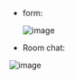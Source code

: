 - form:
  
  ![image](https://github.com/user-attachments/assets/32496a74-4130-4846-8ccf-e131e111a9b6)

- Room chat:

![image](https://github.com/user-attachments/assets/b2c4e9fb-eee1-46b0-a852-5e2a7b164707)

